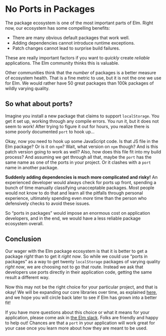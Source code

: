 
# No Ports in Packages

The package ecosystem is one of the most important parts of Elm. Right now, our ecosystem has some compelling benefits:

  - There are many obvious default packages that work well.
  - Adding dependencies cannot introduce runtime exceptions.
  - Patch changes cannot lead to surprise build failures.

These are really important factors if you want to *quickly* create *reliable* applications. The Elm community thinks this is valuable.

Other communities think that the *number* of packages is a better measure of ecosystem health. That is a fine metric to use, but it is not the one we use for Elm. We would rather have 50 great packages than 100k packages of wildly varying quality.


## So what about ports?

Imagine you install a new package that claims to support `localStorage`. You get it set up, working through any compile errors. You run it, but it does not seem to work! After trying to figure it out for hours, you realize there is some poorly documented `port` to hook up...

Okay, now you need to hook up some JavaScript code. Is that JS file in the Elm package? Or is it on `npm`? Wait, what version on `npm` though? And is this patch version going to work as well? Also, how does this file fit into my build process? And assuming we get through all that, maybe the `port` has the same name as one of the ports in your project. Or it clashes with a `port` name in another package.

**Suddenly adding dependencies is much more complicated and risky!** An experienced developer would always check for ports up front, spending a bunch of time manually classifying unacceptable packages. Most people would not know to do that and learn all the pitfalls through personal experience, ultimately spending even *more* time than the person who defensively checks to avoid these issues.

So “ports in packages” would impose an enormous cost on application developers, and in the end, we would have a less reliable package ecosystem overall.


## Conclusion

Our wager with the Elm package ecosystem is that it is better to get a package *right* than to get it *right now*. So while we could use “ports in packages” as a way to get twenty `localStorage` packages of varying quality *right now*, we are choosing not to go that route. Instead we ask that developers use ports directly in their application code, getting the same result a different way.

Now this may not be the right choice for your particular project, and that is okay! We will be expanding our core libraries over time, as explained [here](https://github.com/elm-lang/projects/blob/master/roadmap.md#where-is-the-localstorage-package), and we hope you will circle back later to see if Elm has grown into a better fit!

If you have more questions about this choice or what it means for your application, please come ask in [the Elm slack](http://elmlang.herokuapp.com/). Folks are friendly and happy to help out! Chances are that a `port` in your application will work great for your case once you learn more about how they are meant to be used.
